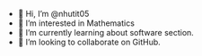 - 👋 Hi, I’m @nhutit05
- 👀 I’m interested in Mathematics
- 🌱 I’m currently learning about software section.
- 💞️ I’m looking to collaborate on GitHub.


<!---
nhutit05/nhutit05 is a ✨ special ✨ repository because its `README.md` (this file) appears on your GitHub profile.
You can click the Preview link to take a look at your changes.
--->
